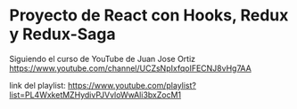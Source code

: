# Proyecto de React con Hooks, Redux y Redux-Saga

Siguiendo el curso de YouTube de Juan Jose Ortiz https://www.youtube.com/channel/UCZsNpIxfqoIFECNJ8vHg7AA

link del playlist: https://www.youtube.com/playlist?list=PL4WxketMZHydivPJVvloWwAli3bxZocM1

